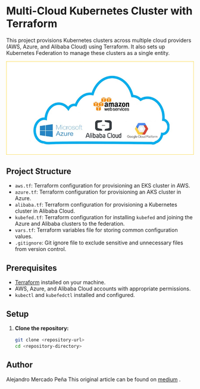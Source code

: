 # Multi-Cloud Kubernetes Cluster with Terraform

This project provisions Kubernetes clusters across multiple cloud providers (AWS, Azure, and Alibaba Cloud) using Terraform. It also sets up Kubernetes Federation to manage these clusters as a single entity.

![Multi-Cloud Deployment](multi_deploy.jpeg)

## Project Structure

- `aws.tf`: Terraform configuration for provisioning an EKS cluster in AWS.
- `azure.tf`: Terraform configuration for provisioning an AKS cluster in Azure.
- `alibaba.tf`: Terraform configuration for provisioning a Kubernetes cluster in Alibaba Cloud.
- `kubefed.tf`: Terraform configuration for installing `kubefed` and joining the Azure and Alibaba clusters to the federation.
- `vars.tf`: Terraform variables file for storing common configuration values.
- `.gitignore`: Git ignore file to exclude sensitive and unnecessary files from version control.

## Prerequisites

- [Terraform](https://www.terraform.io/downloads.html) installed on your machine.
- AWS, Azure, and Alibaba Cloud accounts with appropriate permissions.
- `kubectl` and `kubefedctl` installed and configured.

## Setup

1. **Clone the repository:**

   ```sh
   git clone <repository-url>
   cd <repository-directory>


## Author 
Alejandro Mercado Peña
This original article can be found on [medium]() .